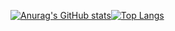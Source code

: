 [![Anurag's GitHub stats](https://github-readme-stats.vercel.app/api?username=Yoshitaka26)](https://github.com/anuraghazra/github-readme-stats)[![Top Langs](https://github-readme-stats.vercel.app/api/top-langs/?username=Yoshitaka26&langs_count=6&layout=compact)](https://github.com/anuraghazra/github-readme-stats)
<!--
**Yoshitaka-hub/Yoshitaka-hub** is a ✨ _special_ ✨ repository because its `README.md` (this file) appears on your GitHub profile.

Here are some ideas to get you started:

- 🔭 I’m currently working on ...
- 🌱 I’m currently learning ...
- 👯 I’m looking to collaborate on ...
- 🤔 I’m looking for help with ...
- 💬 Ask me about ...
- 📫 How to reach me: ...
- 😄 Pronouns: ...
- ⚡ Fun fact: ...
-->
